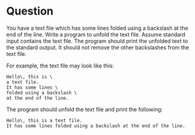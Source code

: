 # Question

You have a text file which has some lines folded
using a backslash at the end of the line. Write a
program to unfold the text file. Assume standard
input contains the text file. The program should
print the unfolded text to the standard output.
It should not remove the other backslashes from
the text file.

For example, the text file may look like this:

```text
Hello\, this is \
a text file.
It has some lines \
folded using a backslash \
at the end of the line.
```

The program should unfold the text file and print
the following:

```text
Hello\, this is a text file.
It has some lines folded using a backslash at the end of the line.
```
